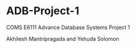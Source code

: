 # ADB-Project-1

COMS E6111 Advance Database Systems
Project 1

Akhilesh Mantripragada and Yehuda Solomon 